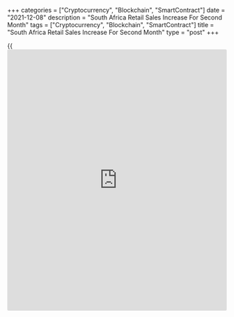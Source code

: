 +++
categories = ["Cryptocurrency", "Blockchain", "SmartContract"]
date = "2021-12-08"
description = "South Africa Retail Sales Increase For Second Month"
tags = ["Cryptocurrency", "Blockchain", "SmartContract"]
title = "South Africa Retail Sales Increase For Second Month"
type = "post"
+++

{{<iframe id="large-banner" src="https://www.bounty.group/#slide=13.0" width="100%" height="600" scrolling="no" style="border: 0px solid rgb(216, 221, 230); border-radius: 3px;">}}

South Africa's retail sales rose for the second straight month in
October, data from Statistics South Africa showed on Wednesday.

Retail sales rose 1.8 percent year-on-year in October, following a 2.1
percent increase in September. This was in line with economists
expectation.

The largest contribution came from pharmaceuticals and medical goods,
cosmetics and toiletries, and textiles, clothing, footwear and leather
goods.

On a month-on-month basis, retail sales declined 1.3 percent in October,
after a 5.1 percent growth in the previous month.

In the three months ended in October, retail sales decreased 0.1
percent, following a 5.5 percent fall in the preceding three months.

For comments and feedback [contact](https://www.playgroundfx.com/contact/): editorial@rtt[news](https://www.letsplayfx.com/blog/forex-news-website/).com

[Economic News][1]

 **What parts of the world are seeing the best (and worst) economic
performances lately? Click[here][2] to check out our [Econ Scorecard][2]
and find out! See up-to-the-moment [ranking](https://www.playgroundfx.com/blog/crypto-exchange-ranking/)s for the best and worst
performers in [GDP][2], [unemployment rate][3], [inflation][4] and much
more.**

   1. www.rtt[news](https://www.letsplayfx.com/blog/forex-news-website/).com/Content/EconomicNews.aspx
   2. www.rtt[news](https://www.letsplayfx.com/blog/forex-news-website/).com/economic-scorecard/world-rank/GDP/highest-performance.aspx
   3. www.rtt[news](https://www.letsplayfx.com/blog/forex-news-website/).com/economic-scorecard/world-rank/unemployment-rate/lowest-performance.aspx
   4. www.rtt[news](https://www.letsplayfx.com/blog/forex-news-website/).com/economic-scorecard/world-rank/CPI/highest-performance.aspx